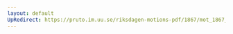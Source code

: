 ```yaml
---
layout: default
UpRedirect: https://pruto.im.uu.se/riksdagen-motions-pdf/1867/mot_1867__ak__21/mot_1867__ak__21-002.pdf
---
```

